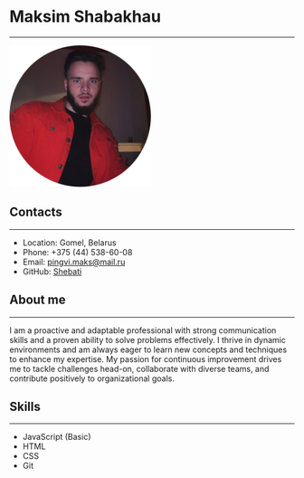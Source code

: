 # Maksim Shabakhau
___
<img alt="It&amp;#39;s me" height="250" src="/images/me.png" title="Maksim" width="250"/>

## Contacts
___
+ Location: Gomel, Belarus
+ Phone: +375 (44) 538-60-08
+ Email: pingvi.maks@mail.ru
+ GitHub: [Shebati](https://github.com/Shebati)

## About me
___
I am a proactive and adaptable professional with strong
communication skills and a proven ability to solve problems
effectively. I thrive in dynamic environments and am always
eager to learn new concepts and techniques to enhance my
expertise. My passion for continuous improvement drives
me to tackle challenges head-on, collaborate with diverse
teams, and contribute positively to organizational goals.

## Skills
___
+ JavaScript (Basic)
+ HTML
+ CSS
+ Git

